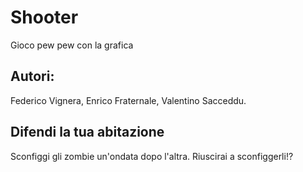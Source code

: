# Shooter
Gioco pew pew con la grafica

## Autori:
Federico Vignera, Enrico Fraternale, Valentino Sacceddu.

## Difendi la tua abitazione
Sconfiggi gli zombie un'ondata dopo l'altra.
Riuscirai a sconfiggerli!?
